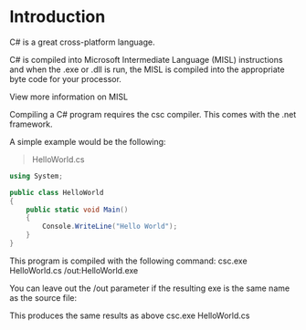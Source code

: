 # Introduction


C# is a great cross-platform language.

C# is compiled into Microsoft Intermediate Language (MISL) instructions and when the .exe or .dll is run, the MISL is compiled into the appropriate byte code for your processor.

View more information on MISL

Compiling a C# program requires the csc compiler. This comes with the .net framework.

A simple example would be the following:

> HelloWorld.cs

```csharp
using System;

public class HelloWorld
{
    public static void Main()
    {
        Console.WriteLine("Hello World");
    }
}
```

This program is compiled with the following command:
csc.exe HelloWorld.cs /out:HelloWorld.exe

You can leave out the /out parameter if the resulting exe is the same name as the source file:

This produces the same results as above
csc.exe HelloWorld.cs

